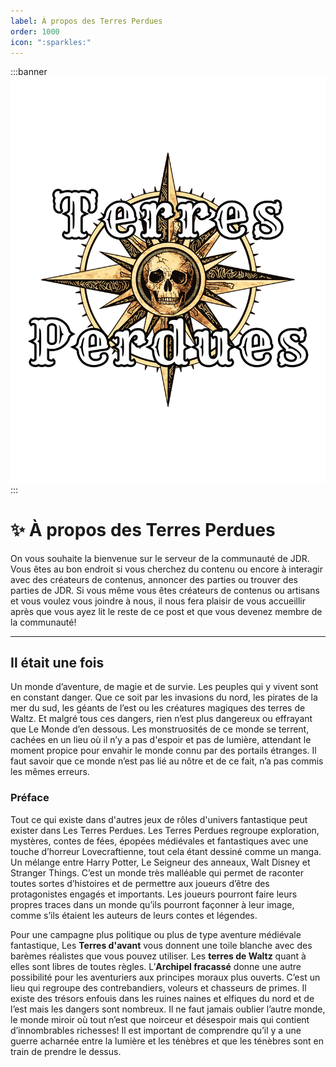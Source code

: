 ```yaml
---
label: À propos des Terres Perdues
order: 1000
icon: ":sparkles:"
---
```

:::banner
![](/Images/TerresPerduesLogoPetit.png)
:::

<style>
h1:before { content: "✨ " }
</style>

# À propos des Terres Perdues
On vous souhaite la bienvenue sur le serveur de la communauté de JDR. Vous êtes au bon endroit si vous cherchez du contenu ou encore à interagir avec des créateurs de contenus, annoncer des parties ou trouver des parties de JDR. Si vous même vous êtes créateurs de contenus ou artisans et vous voulez vous joindre à nous, il nous fera plaisir de vous accueillir après que vous ayez lit le reste de ce post et que vous devenez membre de la communauté!

---

## Il était une fois

Un monde d’aventure, de magie et de survie. Les peuples qui y vivent sont en constant danger. Que ce soit par les invasions du nord, les pirates de la mer du sud, les géants de l’est ou les créatures magiques des terres de Waltz. Et malgré tous ces dangers, rien n’est plus dangereux ou effrayant que Le Monde d’en dessous. Les monstruosités de ce monde se terrent, cachées en un lieu où il n’y a pas d'espoir et pas de lumière, attendant le moment propice pour envahir le monde connu par des portails étranges. Il faut savoir que ce monde n’est pas lié au nôtre et de ce fait, n’a pas commis les mêmes erreurs. 

### Préface
Tout ce qui existe dans d'autres jeux de rôles d'univers fantastique peut exister dans Les Terres Perdues. Les Terres Perdues regroupe exploration, mystères, contes de fées, épopées médiévales et fantastiques avec une touche d’horreur Lovecraftienne, tout cela étant dessiné comme un manga. Un mélange entre Harry Potter, Le Seigneur des anneaux, Walt Disney et Stranger Things. C’est un monde très malléable qui permet de raconter toutes sortes d’histoires et de permettre aux joueurs d’être des protagonistes engagés et importants. Les joueurs pourront faire leurs propres traces dans un monde qu’ils pourront façonner à leur image, comme s’ils étaient les auteurs de leurs contes et légendes.

Pour une campagne plus politique ou plus de type aventure médiévale fantastique, Les **Terres d'avant** vous donnent une toile blanche avec des barèmes réalistes que vous pouvez utiliser. Les **terres de Waltz** quant à elles sont libres de toutes règles. L’**Archipel fracassé** donne une autre possibilité pour les aventuriers aux principes moraux plus ouverts. C’est un lieu qui regroupe des contrebandiers, voleurs et chasseurs de primes. Il existe des trésors enfouis dans les ruines naines et elfiques du nord et de l’est mais les dangers sont nombreux. Il ne faut jamais oublier l’autre monde, le monde miroir où tout n’est que noirceur et désespoir mais qui contient d’innombrables richesses!
Il est important de comprendre qu’il y a une guerre acharnée entre la lumière et les ténèbres et que les ténèbres sont en train de prendre le dessus.

